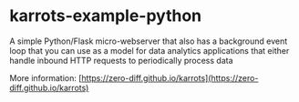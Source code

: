 # karrots-example-python

A simple Python/Flask micro-webserver that also has a background event loop that you can use as a model for data analytics applications that either handle inbound HTTP requests to periodically process data

More information: [https://zero-diff.github.io/karrots](https://zero-diff.github.io/karrots)